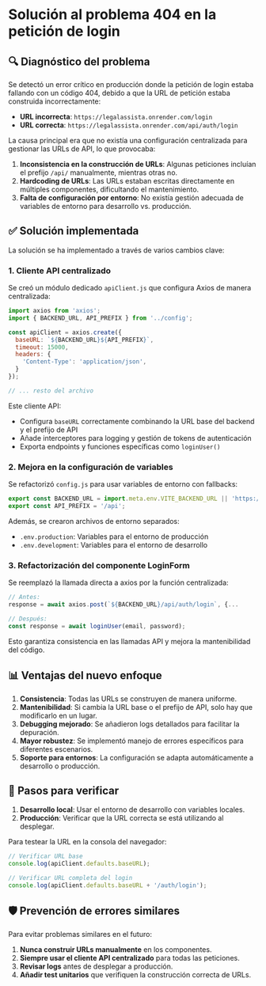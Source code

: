 # Solución al problema 404 en la petición de login

## 🔍 Diagnóstico del problema

Se detectó un error crítico en producción donde la petición de login estaba fallando con un código 404, debido a que la URL de petición estaba construida incorrectamente:

- **URL incorrecta**: `https://legalassista.onrender.com/login`
- **URL correcta**: `https://legalassista.onrender.com/api/auth/login`

La causa principal era que no existía una configuración centralizada para gestionar las URLs de API, lo que provocaba:

1. **Inconsistencia en la construcción de URLs**: Algunas peticiones incluían el prefijo `/api/` manualmente, mientras otras no.
2. **Hardcoding de URLs**: Las URLs estaban escritas directamente en múltiples componentes, dificultando el mantenimiento.
3. **Falta de configuración por entorno**: No existía gestión adecuada de variables de entorno para desarrollo vs. producción.

## ✅ Solución implementada

La solución se ha implementado a través de varios cambios clave:

### 1. Cliente API centralizado

Se creó un módulo dedicado `apiClient.js` que configura Axios de manera centralizada:

```javascript
import axios from 'axios';
import { BACKEND_URL, API_PREFIX } from '../config';

const apiClient = axios.create({
  baseURL: `${BACKEND_URL}${API_PREFIX}`,
  timeout: 15000,
  headers: {
    'Content-Type': 'application/json',
  }
});

// ... resto del archivo
```

Este cliente API:
- Configura `baseURL` correctamente combinando la URL base del backend y el prefijo de API
- Añade interceptores para logging y gestión de tokens de autenticación
- Exporta endpoints y funciones específicas como `loginUser()`

### 2. Mejora en la configuración de variables

Se refactorizó `config.js` para usar variables de entorno con fallbacks:

```javascript
export const BACKEND_URL = import.meta.env.VITE_BACKEND_URL || 'https://legalassista.onrender.com';
export const API_PREFIX = '/api';
```

Además, se crearon archivos de entorno separados:
- `.env.production`: Variables para el entorno de producción
- `.env.development`: Variables para el entorno de desarrollo

### 3. Refactorización del componente LoginForm

Se reemplazó la llamada directa a axios por la función centralizada:

```javascript
// Antes:
response = await axios.post(`${BACKEND_URL}/api/auth/login`, {...

// Después:
const response = await loginUser(email, password);
```

Esto garantiza consistencia en las llamadas API y mejora la mantenibilidad del código.

## 📊 Ventajas del nuevo enfoque

1. **Consistencia**: Todas las URLs se construyen de manera uniforme.
2. **Mantenibilidad**: Si cambia la URL base o el prefijo de API, solo hay que modificarlo en un lugar.
3. **Debugging mejorado**: Se añadieron logs detallados para facilitar la depuración.
4. **Mayor robustez**: Se implementó manejo de errores específicos para diferentes escenarios.
5. **Soporte para entornos**: La configuración se adapta automáticamente a desarrollo o producción.

## 🔄 Pasos para verificar

1. **Desarrollo local**: Usar el entorno de desarrollo con variables locales.
2. **Producción**: Verificar que la URL correcta se está utilizando al desplegar.

Para testear la URL en la consola del navegador:

```javascript
// Verificar URL base
console.log(apiClient.defaults.baseURL);

// Verificar URL completa del login
console.log(apiClient.defaults.baseURL + '/auth/login');
```

## 🛡️ Prevención de errores similares

Para evitar problemas similares en el futuro:

1. **Nunca construir URLs manualmente** en los componentes.
2. **Siempre usar el cliente API centralizado** para todas las peticiones.
3. **Revisar logs** antes de desplegar a producción.
4. **Añadir test unitarios** que verifiquen la construcción correcta de URLs. 